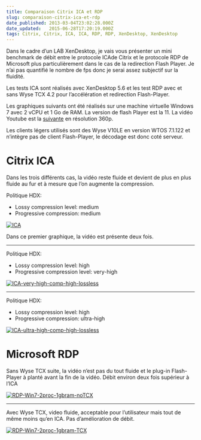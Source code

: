 ```yaml
---
title: Comparaison Citrix ICA et RDP
slug: comparaison-citrix-ica-et-rdp
date_published: 2013-03-04T23:02:28.000Z
date_updated:   2015-06-28T17:20:19.000Z
tags: Citrix, Citrix, ICA, ICA, RDP, RDP, XenDesktop, XenDesktop
---
```



Dans le cadre d’un LAB XenDesktop, je vais vous présenter un mini benchmark de débit entre le protocole ICAde Citrix et le protocole RDP de Microsoft plus particulièrement dans le cas de la redirection Flash Player. Je n’ai pas quantifié le nombre de fps donc je serai assez subjectif sur la fluidité.

Les tests ICA sont réalisés avec XenDesktop 5.6 et les test RDP avec et sans Wyse TCX 4.2 pour l’accélération et redirection Flash-Player.

Les graphiques suivants ont été réalisés sur une machine virtuelle Windows 7 avec 2 vCPU et 1 Go de RAM. La version de flash Player est la 11. La vidéo Youtube est la [suivante](http://www.youtube.com/watch?v=BTiZD7p_oTc "Best fractale Zoom") en résolution 360p.

Les clients légers utilisés sont des Wyse V10LE en version WTOS 7.1.122 et n’intègre pas de client Flash-Player, le décodage est donc coté serveur.


# **Citrix ICA**

Dans les trois différents cas, la vidéo reste fluide et devient de plus en plus fluide au fur et à mesure que l’on augmente la compression.

Politique HDX:

- Lossy compression level: medium
- Progressive compression: medium

[![](http://res.cloudinary.com/vsense/image/upload/v1435508419/ICA-e1409681084434_ksn1xe.png "ICA")](http://res.cloudinary.com/vsense/image/upload/v1435508419/ICA-e1409681084434_ksn1xe.png)

Dans ce premier graphique, la vidéo est présente deux fois.

___

Politique HDX:

- Lossy compression level: high
- Progressive compression level: very-high

[![](http://res.cloudinary.com/vsense/image/upload/v1435508418/ICA-very-high-comp-high-lossless1_orwlva.png "ICA-very-high-comp-high-lossless")](http://res.cloudinary.com/vsense/image/upload/v1435508418/ICA-very-high-comp-high-lossless1_orwlva.png)

___

Politique HDX:

- Lossy compression level: high
- Progressive compression: ultra-high

[![](http://res.cloudinary.com/vsense/image/upload/v1435508417/ICA-ultra-high-comp-high-lossless1_iq8ugl.png "ICA-ultra-high-comp-high-lossless")](http://res.cloudinary.com/vsense/image/upload/v1435508417/ICA-ultra-high-comp-high-lossless1_iq8ugl.png)


# Microsoft RDP

Sans Wyse TCX suite, la vidéo n’est pas du tout fluide et le plug-in Flash-Player à planté avant la fin de la vidéo. Débit environ deux fois supérieur à l’ICA

[![](http://res.cloudinary.com/vsense/image/upload/v1435508416/RDP-Win7-2proc-1gbram-noTCX1_acom7n.png "RDP-Win7-2proc-1gbram-noTCX")](http://res.cloudinary.com/vsense/image/upload/v1435508416/RDP-Win7-2proc-1gbram-noTCX1_acom7n.png)

___

Avec Wyse TCX, video fluide, acceptable pour l’utilisateur mais tout de même moins qu’en ICA. Pas d’amélioration de débit.

[![](http://res.cloudinary.com/vsense/image/upload/v1435508416/RDP-Win7-2proc-1gbram-TCX1_tpd8h8.png "RDP-Win7-2proc-1gbram-TCX")](http://res.cloudinary.com/vsense/image/upload/v1435508416/RDP-Win7-2proc-1gbram-TCX1_tpd8h8.png)



